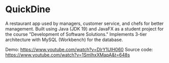 # QuickDine

A restaurant app used by managers, customer service, and chefs for better management. 
Built using Java (JDK 19) and JavaFX as a student project for the course "Development of Software Solutions." 
Implements 3-tier architecture with MySQL (Workbench) for the database.

Demo: https://www.youtube.com/watch?v=DlrY1UlH060
Source code: https://www.youtube.com/watch?v=1SmIhxXMapA&t=648s
